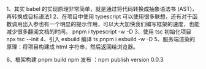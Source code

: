 <!--
 * @Author: muxi.jth 2016670689@qq.com
 * @Date: 2022-08-13 21:27:58
 * @LastEditors: muxi.jth 2016670689@qq.com
 * @LastEditTime: 2022-08-13 23:01:27
 * @FilePath: /myFrontFrame/README.md
 * @Description: 这是默认设置,请设置`customMade`, 打开koroFileHeader查看配置 进行设置: https://github.com/OBKoro1/koro1FileHeader/wiki/%E9%85%8D%E7%BD%AE
-->
1、其实 babel 的实现原理非常简单，就是通过将代码转换成抽象语法书 (AST)，再转换成目标语法1
2、在项目中使用 typescript 可以使用很多联想，还有对于函数调用出入参也有一个明显的提示作用，可以大大加快我们编写框架的速度，也能减少很多翻阅文档的时间。
pnpm i typescript -w -D
3、使用 tsc 初始化项目
npx tsc --init
4、引入 esbuild 编译 ts
pnpm i esbuild -w -D
5、服务端渲染的原理：将项目构建成 html 字符串，然后返回给浏览器。

6、框架构建 pnpm build
   npm 发布 ：npm publish version 0.0.3


